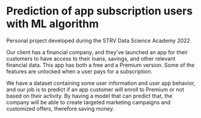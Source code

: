 # Prediction of app subscription users with ML algorithm
Personal project developed during the STRV Data Science Academy 2022

Our client has a financial company, and they've launched an app for their customers to have access to their loans, savings, and other relevant financial data. This app has both a free and a Premium version. Some of the features are unlocked when a user pays for a subscription.

We have a dataset containing some user information and user app behavior, and our job is to predict if an app customer will enroll to Premium or not based on their activity. By having a model that can predict that, the company will be able to create targeted marketing campaigns and customized offers, therefore saving money.
